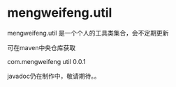 # mengweifeng.util
mengweifeng.util 是一个个人的工具类集合，会不定期更新

可在maven中央仓库获取

<dependency>
    <groupId>com.mengweifeng</groupId>
    <artifactId>util</artifactId>
    <version>0.0.1</version>
</dependency>

javadoc仍在制作中，敬请期待。。